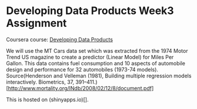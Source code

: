 Developing Data Products Week3 Assignment
=========================================

Coursera course: [Developing Data Products](https://class.coursera.org/devdataprod-032)

We will use the MT Cars data set which was extracted from the 1974 Motor Trend US magazine to create a predictor (Linear Model) for Miles Per Gallon. This data contains fuel consumption and 10 aspects of automobile design and performance for 32 automobiles (1973-74 models). Source(Henderson and Velleman (1981), Building multiple regression models interactively. Biometrics, 37, 391–411.)[http://www.mortality.org/INdb/2008/02/12/8/document.pdf]

This is hosted on (shinyapps.io)[].